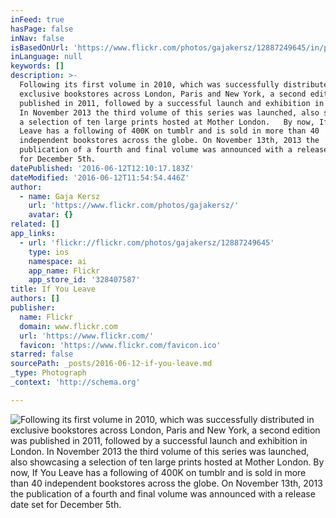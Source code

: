 ```yaml
---
inFeed: true
hasPage: false
inNav: false
isBasedOnUrl: 'https://www.flickr.com/photos/gajakersz/12887249645/in/photostream/'
inLanguage: null
keywords: []
description: >-
  Following its first volume in 2010, which was successfully distributed in
  exclusive bookstores across London, Paris and New York, a second edition was
  published in 2011, followed by a successful launch and exhibition in London.
  In November 2013 the third volume of this series was launched, also showcasing
  a selection of ten large prints hosted at Mother London.   By now, If You
  Leave has a following of 400K on tumblr and is sold in more than 40
  independent bookstores across the globe. On November 13th, 2013 the
  publication of a fourth and final volume was announced with a release date set
  for December 5th.
datePublished: '2016-06-12T12:10:17.183Z'
dateModified: '2016-06-12T11:54:54.446Z'
author:
  - name: Gaja Kersz
    url: 'https://www.flickr.com/photos/gajakersz/'
    avatar: {}
related: []
app_links:
  - url: 'flickr://flickr.com/photos/gajakersz/12887249645'
    type: ios
    namespace: ai
    app_name: Flickr
    app_store_id: '328407587'
title: If You Leave
authors: []
publisher:
  name: Flickr
  domain: www.flickr.com
  url: 'https://www.flickr.com/'
  favicon: 'https://www.flickr.com/favicon.ico'
starred: false
sourcePath: _posts/2016-06-12-if-you-leave.md
_type: Photograph
_context: 'http://schema.org'

---
```

![Following its first volume in 2010, which was successfully distributed in exclusive bookstores across London, Paris and New York, a second edition was published in 2011, followed by a successful launch and exhibition in London. In November 2013 the third volume of this series was launched, also showcasing a selection of ten large prints hosted at Mother London.   By now, If You Leave has a following of 400K on tumblr and is sold in more than 40 independent bookstores across the globe. On November 13th, 2013 the publication of a fourth and final volume was announced with a release date set for December 5th.](https://s3-us-west-2.amazonaws.com/the-grid-img/p/a6be0427f945c42aa38cd83f8d05c7aa4029cd3a.jpg)